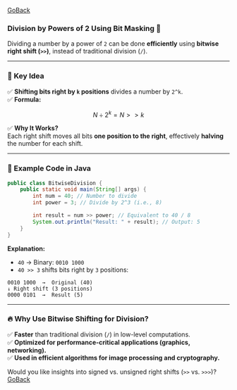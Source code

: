 [GoBack](https://github.com/sahoog2/Preparation_Notes/blob/main/DSA/Bits/03%20Uses.md)
### **Division by Powers of 2 Using Bit Masking** 🚀  

Dividing a number by a power of `2` can be done **efficiently** using **bitwise right shift (`>>`)**, instead of traditional division (`/`).

---

### **📌 Key Idea**
✅ **Shifting bits right by `k` positions** divides a number by `2^k`.  
✅ **Formula:**
```math
N ÷ 2^k  =  N >> k
```
✅ **Why It Works?**  
Each right shift moves all bits **one position to the right**, effectively **halving** the number for each shift.

---

### **🚀 Example Code in Java**
```java
public class BitwiseDivision {
    public static void main(String[] args) {
        int num = 40; // Number to divide
        int power = 3; // Divide by 2^3 (i.e., 8)

        int result = num >> power; // Equivalent to 40 / 8
        System.out.println("Result: " + result); // Output: 5
    }
}
```
**Explanation:**
- `40` → Binary: `0010 1000`
- `40 >> 3` shifts bits right by `3` positions:
```
0010 1000  →  Original (40)
↓ Right shift (3 positions)
0000 0101  →  Result (5)
```

---

### **🔥 Why Use Bitwise Shifting for Division?**
✅ **Faster** than traditional division (`/`) in low-level computations.  
✅ **Optimized for performance-critical applications (graphics, networking).**  
✅ **Used in efficient algorithms for image processing and cryptography.**  

Would you like insights into signed vs. unsigned right shifts (`>>` vs. `>>>`)? 
[GoBack](https://github.com/sahoog2/Preparation_Notes/blob/main/DSA/Bits/03%20Uses.md)
